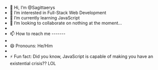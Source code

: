 - 👋 Hi, I’m @Sagittaerys
- 👀 I’m interested in Full-Stack Web Development
- 🌱 I’m currently learning JavaScript
- 💞️ I’m looking to collaborate on nothing at the moment...
- 
- 📫 How to reach me -------
- 
- 😄 Pronouns: He/Him
- 
- ⚡ Fun fact: Did you know, JavaScript is capable of making you have an existential crisis?? LOL

<!---
Sagittaerys/Sagittaerys is a ✨ special ✨ repository because its `README.md` (this file) appears on your GitHub profile.
You can click the Preview link to take a look at your changes.
--->
